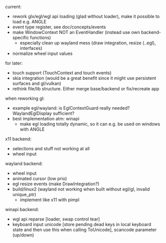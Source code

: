 current:
- rework glx/egl/wgl api loading (glad without loader), make it possible to load e.g. ANGLE
- event type register, see doc/concepts/events
- make WindowContext NOT an EventHandler (instead use own backend-specific functions)
	- especially clean up wayland mess (draw integration, resize (..egl), interfaces)
- normalize wheel input values

for later:
- touch support (TouchContext and touch events)
- skia integration (would be a great benefit since it might use persistent surfaces and gl/vulkan)
- rethink file/lib structure. Either merge base/backend or fix/recreate app

when reworking gl:
- example egl/wayland: is EglContextGuard really needed? WaylandEglDisplay sufficient?
- best implementation atm: winapi
	- make egl loading totally dynamic, so it can e.g. be used on windows with ANGLE


x11 backend:
- selections and stuff not working at all
- wheel input

wayland backend:
- wheel input
- animated cursor (low prio)
- egl resize events (make DrawIntegration?)
- build/linux2 (wayland not working when built without egl/gl, invalid unique_ptr)
	- implement like x11 with pimpl

winapi backend:
- wgl api reparse [loader, swap control tear]
- keyboard input unicode [store pending dead keys in local keyboard state and then use this
	when calling ToUnicode], scancode parameter (up/down)
